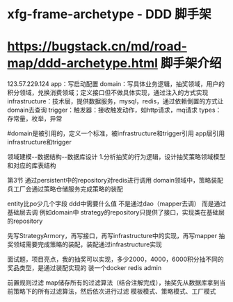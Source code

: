 # xfg-frame-archetype - DDD 脚手架
# https://bugstack.cn/md/road-map/ddd-archetype.html 脚手架介绍
123.57.229.124
app：写启动配置
domain：写具体业务逻辑，抽奖领域，用户的积分领域，兑换消费领域；定义接口但不做具体实现，通过注入的方式实现
infrastructure：技术层，提供数据服务，mysql，redis，通过依赖倒置的方式让domain去查询
trigger：触发器：接收触发动作，如http请求，mq请求
types：存常量，枚举，异常

#domain是被引用的，定义一个标准，被infrastructure和trigger引用
app层引用infrastructure和trigger

领域建模--数据结构--数据库设计
1.分析抽奖的行为逻辑，设计抽奖策略领域模型和对应的库表结构

第3节
通过persistent中的repository对redis进行调用
domain领域中，策略装配兵工厂会通过策略仓储服务完成策略的装配

entity比po少几个字段
ddd中需要什么值 不是通过dao（mapper去调） 而是通过基础层去调 
例如domain中 strategy的repository只提供了接口，实现类在基础层的repository

先写StrategyArmory，再写接口，再写infrastructure中的实现，再写mapper
抽奖领域需要完成策略的装配，装配通过infrastructure实现


面试题，项目亮点，我的抽奖可以实现，多少2000，4000，6000积分抽不同的奖品类型，是通过装配实现的
装一个docker redis admin

前置规则过滤
map储存所有的过滤算法（结合注解完成），抽奖先从数据库拿到当前策略下的所有过滤算法，然后依次进行过滤
模板模式、策略模式、工厂模式